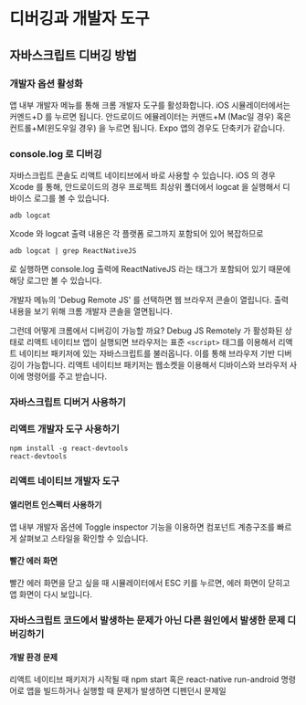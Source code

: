 # 디버깅과 개발자 도구

## 자바스크립트 디버깅 방법

### 개발자 옵션 활성화
앱 내부 개발자 메뉴를 통해 크롬 개발자 도구를 활성화합니다. 
iOS 시뮬레이터에서는 커멘드+D 를 누르면 됩니다. 안드로이드 에뮬레이터는 커맨드+M (Mac일 경우) 혹은 컨트롤+M(윈도우일 경우) 을 누르면 됩니다. 
Expo 앱의 경우도 단축키가 같습니다.

### console.log 로 디버깅
자바스크립트 콘솔도 리액트 네이티브에서 바로 사용할 수 있습니다. 
iOS 의 경우 Xcode 를 통해, 
안드로이드의 경우 프로젝트 최상위 폴더에서 logcat 을 실행해서 디바이스 로그를 볼 수 있습니다.
```
adb logcat
```

Xcode 와 logcat 출력 내용은 각 플랫폼 로그까지 포함되어 있어 복잡하므로
```
adb logcat | grep ReactNativeJS
```
로 실행하면 console.log 출력에 ReactNativeJS 라는 태그가 포함되어 있기 때문에 해당 로그만 볼 수 있습니다. 

개발자 메뉴의 'Debug Remote JS' 를 선택하면 웹 브라우저 콘솔이 열립니다. 출력 내용을 보기 위해 크롬 개발자 콘솔을 열면됩니다.

그런데 어떻게 크롬에서 디버깅이 가능할 까요? Debug JS Remotely 가 활성화된 상태로 리액트 네이티브 앱이 실행되면 브라우저는 표준 ```<script>``` 태그를 이용해서 리액트 네이티브 패키저에 있는 자바스크립트를 불러옵니다. 이를 통해 브라우저 기반 디버깅이 가능합니다. 리액트 네이티브 패키저는 웹소켓을 이용해서 디바이스와 브라우저 사이에 명령어를 주고 받습니다. 

### 자바스크립트 디버거 사용하기

### 리액트 개발자 도구 사용하기
```
npm install -g react-devtools
react-devtools
```

### 리액트 네이티브 개발자 도구
#### 엘리먼트 인스펙터 사용하기
앱 내부 개발자 옵션에 Toggle inspector 기능을 이용하면 컴포넌트 계층구조를 빠르게 살펴보고 스타일을 확인할 수 있습니다. 

#### 빨간 에러 화면
빨간 에러 화면을 닫고 싶을 때 시뮬레이터에서 ESC 키를 누르면, 에러 화면이 닫히고 앱 화면이 다시 보입니다.

### 자바스크립트 코드에서 발생하는 문제가 아닌 다른 원인에서 발생한 문제 디버깅하기

#### 개발 환경 문제
리액트 네이티브 패키저가 시작될 때
npm start 혹은 react-native run-android 명령어로 앱을 빌드하거나 실행할 때 문제가 발생하면 디펜던시 문제일
<!--stackedit_data:
eyJoaXN0b3J5IjpbMTM4MzcyMTA5OSwtMzYyNzUxNTM2LC0yMD
Y4MDU5MzcwLC00OTIwMDYwNjAsLTE1NTQ1NjY0ODMsMTg5Mjk2
MzQ0Myw5MTgzNTA3OThdfQ==
-->